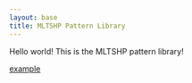 ```yaml
---
layout: base
title: MLTSHP Pattern Library
---
```


Hello world! This is the MLTSHP pattern library!

[example](/base/typography)
